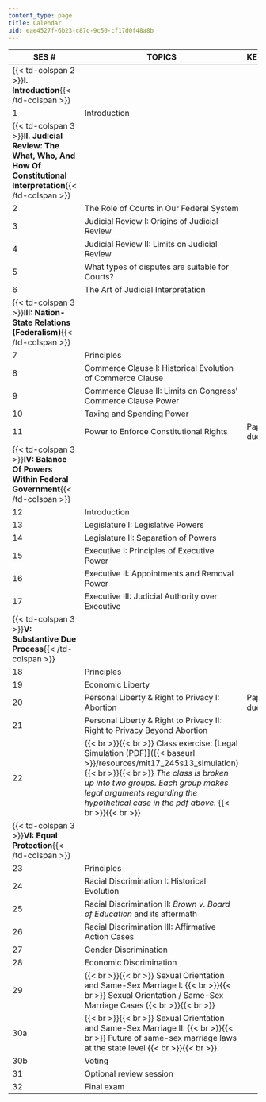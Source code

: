 ```yaml
---
content_type: page
title: Calendar
uid: eae4527f-6b23-c87c-9c50-cf17d0f48a8b
---
```


| SES # | TOPICS | KEY DATES |
| --- | --- | --- |
| {{< td-colspan 2 >}}**I. Introduction**{{< /td-colspan >}} |||
| 1 | Introduction | &nbsp; |
| {{< td-colspan 3 >}}**II. Judicial Review: The What, Who, And How Of Constitutional Interpretation**{{< /td-colspan >}} |||
| 2 | The Role of Courts in Our Federal System | &nbsp; |
| 3 | Judicial Review I: Origins of Judicial Review | &nbsp; |
| 4 | Judicial Review II: Limits on Judicial Review | &nbsp; |
| 5 | What types of disputes are suitable for Courts? | &nbsp; |
| 6 | The Art of Judicial Interpretation | &nbsp; |
| {{< td-colspan 3 >}}**III: Nation-State Relations (Federalism)**{{< /td-colspan >}} |||
| 7 | Principles | &nbsp; |
| 8 | Commerce Clause I: Historical Evolution of Commerce Clause | &nbsp; |
| 9 | Commerce Clause II: Limits on Congress' Commerce Clause Power | &nbsp; |
| 10 | Taxing and Spending Power | &nbsp; |
| 11 | Power to Enforce Constitutional Rights | Paper 1 due |
| {{< td-colspan 3 >}}**IV: Balance Of Powers Within Federal Government**{{< /td-colspan >}} |||
| 12 | Introduction | &nbsp; |
| 13 | Legislature I: Legislative Powers | &nbsp; |
| 14 | Legislature II: Separation of Powers | &nbsp; |
| 15 | Executive I: Principles of Executive Power | &nbsp; |
| 16 | Executive II: Appointments and Removal Power | &nbsp; |
| 17 | Executive III: Judicial Authority over Executive | &nbsp; |
| {{< td-colspan 3 >}}**V: Substantive Due Process**{{< /td-colspan >}} |||
| 18 | Principles | &nbsp; |
| 19 | Economic Liberty | &nbsp; |
| 20 | Personal Liberty & Right to Privacy I: Abortion | Paper 2 due |
| 21 | Personal Liberty & Right to Privacy II: Right to Privacy Beyond Abortion | &nbsp; |
| 22 |  {{< br >}}{{< br >}} Class exercise: [Legal Simulation (PDF)]({{< baseurl >}}/resources/mit17_245s13_simulation) {{< br >}}{{< br >}} _The class is broken up into two groups. Each group makes legal arguments regarding the hypothetical case in the pdf above._ {{< br >}}{{< br >}}  | &nbsp; |
| {{< td-colspan 3 >}}**VI: Equal Protection**{{< /td-colspan >}} |||
| 23 | Principles | &nbsp; |
| 24 | Racial Discrimination I: Historical Evolution | &nbsp; |
| 25 | Racial Discrimination II: _Brown v. Board of Education_ and its aftermath | &nbsp; |
| 26 | Racial Discrimination III: Affirmative Action Cases | &nbsp; |
| 27 | Gender Discrimination | &nbsp; |
| 28 | Economic Discrimination | &nbsp; |
| 29 |  {{< br >}}{{< br >}} Sexual Orientation and Same-Sex Marriage I: {{< br >}}{{< br >}} Sexual Orientation / Same-Sex Marriage Cases {{< br >}}{{< br >}}  | &nbsp; |
| 30a |  {{< br >}}{{< br >}} Sexual Orientation and Same-Sex Marriage II: {{< br >}}{{< br >}} Future of same-sex marriage laws at the state level {{< br >}}{{< br >}}  | &nbsp; |
| 30b | Voting | &nbsp; |
| 31 | Optional review session | &nbsp; |
| 32 | Final exam |